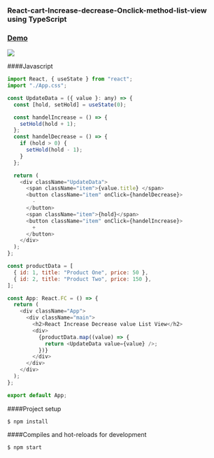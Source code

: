 ### React-cart-Increase-decrease-Onclick-method-list-view using TypeScript

### [Demo](https://zingy-blini-2f5c1c.netlify.app "Heading link")

![](https://i.ibb.co/6HTQFyq/image.png)

####Javascript

```javascript
import React, { useState } from "react";
import "./App.css";

const UpdateData = ({ value }: any) => {
  const [hold, setHold] = useState(0);

  const handelIncrease = () => {
    setHold(hold + 1);
  };
  const handelDecrease = () => {
    if (hold > 0) {
      setHold(hold - 1);
    }
  };

  return (
    <div className="UpdateData">
      <span className="item">{value.title} </span>
      <button className="item" onClick={handelDecrease}>
        -
      </button>
      <span className="item">{hold}</span>
      <button className="item" onClick={handelIncrease}>
        +
      </button>
    </div>
  );
};

const productData = [
  { id: 1, title: "Product One", price: 50 },
  { id: 2, title: "Product Two", price: 150 },
];

const App: React.FC = () => {
  return (
    <div className="App">
      <div className="main">
        <h2>React Increase Decrease value List View</h2>
        <div>
          {productData.map((value) => {
            return <UpdateData value={value} />;
          })}
        </div>
      </div>
    </div>
  );
};

export default App;
```

####Project setup

`$ npm install`

####Compiles and hot-reloads for development

`$ npm start`

